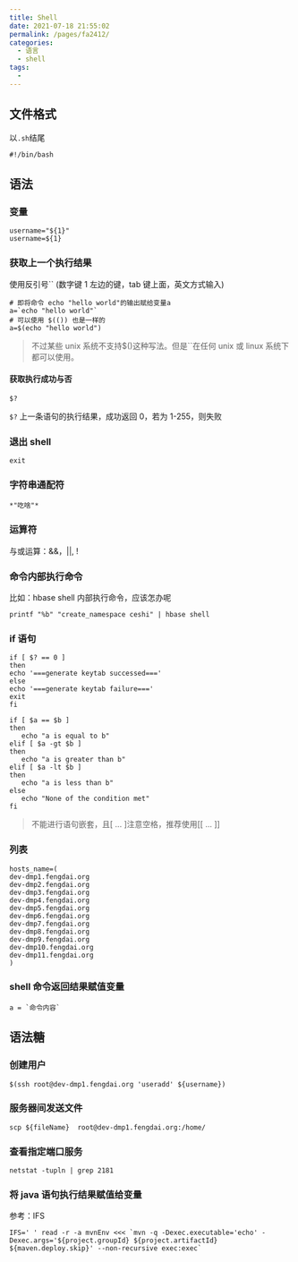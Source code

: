 ```yaml
---
title: Shell
date: 2021-07-18 21:55:02
permalink: /pages/fa2412/
categories:
  - 语言
  - shell
tags:
  - 
---
```

## 文件格式

以`.sh`结尾

```
#!/bin/bash
```

## 语法

### 变量

```
username="${1}"
username=${1}

```

### 获取上一个执行结果

使用反引号`` (数字键 1 左边的键，tab 键上面，英文方式输入)

```shell
# 即将命令 echo "hello world"的输出赋给变量a
a=`echo "hello world"`
# 可以使用 $(()) 也是一样的
a=$(echo "hello world")
```

> 不过某些 unix 系统不支持\$()这种写法。但是``在任何 unix 或 linux 系统下都可以使用。

#### 获取执行成功与否

```
$?
```

`$?` 上一条语句的执行结果，成功返回 0，若为 1-255，则失败

### 退出 shell

```
exit
```

### 字符串通配符

```
*"吃啥"*
```

### 运算符

与或运算：&&，||, !

### 命令内部执行命令

比如：hbase shell 内部执行命令，应该怎办呢

```
printf "%b" "create_namespace ceshi" | hbase shell
```

### if 语句

```
if [ $? == 0 ]
then
echo '===generate keytab successed==='
else
echo '===generate keytab failure==='
exit
fi

if [ $a == $b ]
then
   echo "a is equal to b"
elif [ $a -gt $b ]
then
   echo "a is greater than b"
elif [ $a -lt $b ]
then
   echo "a is less than b"
else
   echo "None of the condition met"
fi
```

> 不能进行语句嵌套，且[ ... ]注意空格，推荐使用[[ ... ]]

### 列表

```shell
hosts_name=(
dev-dmp1.fengdai.org
dev-dmp2.fengdai.org
dev-dmp3.fengdai.org
dev-dmp4.fengdai.org
dev-dmp5.fengdai.org
dev-dmp6.fengdai.org
dev-dmp7.fengdai.org
dev-dmp8.fengdai.org
dev-dmp9.fengdai.org
dev-dmp10.fengdai.org
dev-dmp11.fengdai.org
)
```

### shell 命令返回结果赋值变量

```
a = `命令内容`
```

## 语法糖

### 创建用户

```
$(ssh root@dev-dmp1.fengdai.org 'useradd' ${username})
```

### 服务器间发送文件

```
scp ${fileName}  root@dev-dmp1.fengdai.org:/home/
```

### 查看指定端口服务

```shell
netstat -tupln | grep 2181
```

### 将 java 语句执行结果赋值给变量

参考：IFS

```shell
IFS=' ' read -r -a mvnEnv <<< `mvn -q -Dexec.executable='echo' -Dexec.args='${project.groupId} ${project.artifactId} ${maven.deploy.skip}' --non-recursive exec:exec`

```
